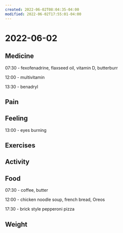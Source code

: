 ```yaml
---
created: 2022-06-02T08:04:35-04:00
modified: 2022-06-02T17:55:01-04:00
---
```


# 2022-06-02

## Medicine

07:30 - fexofenadrine, flaxseed oil, vitamin D, butterburr 

12:00 - multivitamin

13:30 - benadryl 


## Pain


## Feeling

13:00 - eyes burning


## Exercises


## Activity


## Food

07:30 - coffee, butter 

12:00 - chicken noodle soup, french bread, Oreos 

17:30 - brick style pepperoni pizza


## Weight
